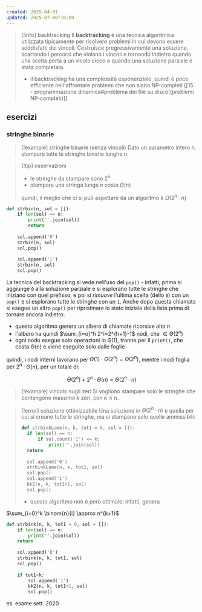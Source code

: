 ```yaml
---
created: 2025-04-01
updated: 2025-07-06T10:59
---
```

>[!info] backtracking
>Il **backtracking** è una tecnica algoritmica utilizzata tipicamente per risolvere problemi in cui devono essere soddisfatti dei vincoli. Costruisce progressivamente una soluzione, scartando i percorsi che violano i vincoli e tornando indietro quando una scelta porta a un vicolo cieco o quando una soluzione parziale è stata completata.
>- il backtracking ha una complessità esponenziale, quindi è poco efficiente nell'affrontare problemi che non siano NP-completi [[15 - programmazione dinamica#problema dei file su disco|(problemi NP-completi)]]

## esercizi

### stringhe binarie

> [!example] stringhe binarie (senza vincoli)
> Dato un parametro intero $n$, stampare tutte le stringhe binarie lunghe $n$.

> [!tip] osservazioni
> - le stringhe da stampare sono $2^n$
> - stampare una stringa lunga $n$ costa $\Theta(n)$
> 
> quindi, il meglio che ci si può aspettare da un algoritmo è $\Omega (2^n\cdot n)$

```python
def strbin(n, sol = []):
	if len(sol) == n:
		print(''.join(sol))
		return
		
	sol.append('0')
	strbin(n, sol)
	sol.pop()
	
	sol.append('1')
	strbin(n, sol)
	sol.pop()
```

La tecnica del backtracking si vede nell'uso del `pop()` - infatti, prima si aggiunge `0` alla soluzione parziale e si esplorano tutte le stringhe che iniziano con quel prefisso, e poi si *rimuove* l'ultima scelta (dello `0`) con un `pop()` e si esplorano tutte le stringhe con un `1`. Anche dopo questa chiamata si esegue un altro `pop()` per ripristinare lo stato iniziale della lista prima di tornare ancora indietro.

- questo algoritmo genera un albero di chiamate ricorsive alto $n$
- l'albero ha quindi $\sum_{i=o}^h 2^i=2^{h+1}-1$ nodi, che $\in \Theta(2^n)$
- ogni nodo esegue solo operazioni in $\Theta(1)$, tranne per il `print()`, che costa $\Theta(n)$ e viene eseguito solo dalle foglie 

quindi, i nodi interni lavorano per $\Theta(1) \cdot \Theta(2^n) = \Theta(2^n)$, mentre i nodi foglia per $2^n \cdot \Theta(n)$, per un totale di:

$$
\Theta(2^n) + 2^n \cdot \Theta(n) = \Theta(2^n \cdot n)
$$

> [!example] vincolo sugli zeri
> Si vogliono stampare solo le stringhe che contengono massimo $k$ zeri, con $k\leq n$.

>[!error] soluzione ottimizzabile
>Una soluzione in $\Theta(2^n \cdot n)$ è quella per cui si creano tutte le stringhe, ma si stampano solo quelle ammissibili:
> ```python
> def strbinkLame(n, k, tot1 = 0, sol = []):
> 	if len(sol) == n:
> 		if sol.count('1') <= k:
> 			print(''.join(sol))
> 	return
> 	
> 	sol.append('0')
> 	strbinkLame(n, k, tot1, sol)
> 	sol.pop()
> 	sol.append('1')
> 	bk2(n, k, tot1+1, sol)
> 	sol.pop()
> ```
> - questo algoritmo non è però ottimale: infatti, genera

$\sum_{i=0}^k \binom{n}{i} \approx n^{k+1}$

```python
def strbink(n, k, tot1 = 0, sol = []):
	if len(sol) == n:
		print(''.join(sol))
	return
	
	sol.append('0')
	strbink(n, k, tot1, sol)
	sol.pop()
	 
	if tot1<k:
		sol.append('1')
		bk2(n, k, tot1+1, sol)
		sol.pop()
```

es. esame sett. 2020